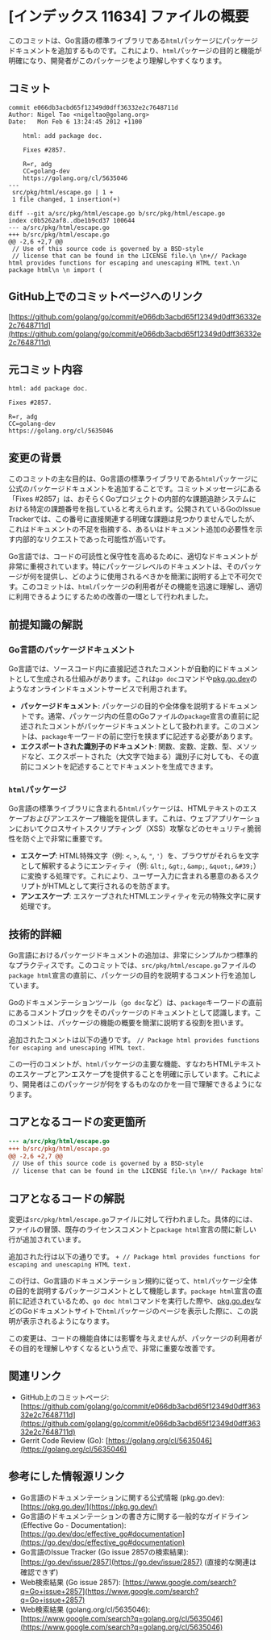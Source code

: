 # [インデックス 11634] ファイルの概要

このコミットは、Go言語の標準ライブラリである`html`パッケージにパッケージドキュメントを追加するものです。これにより、`html`パッケージの目的と機能が明確になり、開発者がこのパッケージをより理解しやすくなります。

## コミット

```
commit e066db3acbd65f12349d0dff36332e2c7648711d
Author: Nigel Tao <nigeltao@golang.org>
Date:   Mon Feb 6 13:24:45 2012 +1100

    html: add package doc.
    
    Fixes #2857.
    
    R=r, adg
    CC=golang-dev
    https://golang.org/cl/5635046
---
 src/pkg/html/escape.go | 1 +
 1 file changed, 1 insertion(+)

diff --git a/src/pkg/html/escape.go b/src/pkg/html/escape.go
index c0b5262af8..dbe1b9cd37 100644
--- a/src/pkg/html/escape.go
+++ b/src/pkg/html/escape.go
@@ -2,6 +2,7 @@
 // Use of this source code is governed by a BSD-style
 // license that can be found in the LICENSE file.\n \n+// Package html provides functions for escaping and unescaping HTML text.\n package html\n \n import (
```

## GitHub上でのコミットページへのリンク

[https://github.com/golang/go/commit/e066db3acbd65f12349d0dff36332e2c7648711d](https://github.com/golang/go/commit/e066db3acbd65f12349d0dff36332e2c7648711d)

## 元コミット内容

```
html: add package doc.

Fixes #2857.

R=r, adg
CC=golang-dev
https://golang.org/cl/5635046
```

## 変更の背景

このコミットの主な目的は、Go言語の標準ライブラリである`html`パッケージに公式のパッケージドキュメントを追加することです。コミットメッセージにある「Fixes #2857」は、おそらくGoプロジェクトの内部的な課題追跡システムにおける特定の課題番号を指していると考えられます。公開されているGoのIssue Trackerでは、この番号に直接関連する明確な課題は見つかりませんでしたが、これはドキュメントの不足を指摘する、あるいはドキュメント追加の必要性を示す内部的なリクエストであった可能性が高いです。

Go言語では、コードの可読性と保守性を高めるために、適切なドキュメントが非常に重視されています。特にパッケージレベルのドキュメントは、そのパッケージが何を提供し、どのように使用されるべきかを簡潔に説明する上で不可欠です。このコミットは、`html`パッケージの利用者がその機能を迅速に理解し、適切に利用できるようにするための改善の一環として行われました。

## 前提知識の解説

### Go言語のパッケージドキュメント

Go言語では、ソースコード内に直接記述されたコメントが自動的にドキュメントとして生成される仕組みがあります。これは`go doc`コマンドや[pkg.go.dev](https://pkg.go.dev/)のようなオンラインドキュメントサービスで利用されます。

*   **パッケージドキュメント**: パッケージの目的や全体像を説明するドキュメントです。通常、パッケージ内の任意のGoファイルの`package`宣言の直前に記述されたコメントがパッケージドキュメントとして扱われます。このコメントは、`package`キーワードの前に空行を挟まずに記述する必要があります。
*   **エクスポートされた識別子のドキュメント**: 関数、変数、定数、型、メソッドなど、エクスポートされた（大文字で始まる）識別子に対しても、その直前にコメントを記述することでドキュメントを生成できます。

### `html`パッケージ

Go言語の標準ライブラリに含まれる`html`パッケージは、HTMLテキストのエスケープおよびアンエスケープ機能を提供します。これは、ウェブアプリケーションにおいてクロスサイトスクリプティング（XSS）攻撃などのセキュリティ脆弱性を防ぐ上で非常に重要です。

*   **エスケープ**: HTML特殊文字（例: `<`, `>`, `&`, `"`, `'`）を、ブラウザがそれらを文字として解釈するようにエンティティ（例: `&lt;`, `&gt;`, `&amp;`, `&quot;`, `&#39;`）に変換する処理です。これにより、ユーザー入力に含まれる悪意のあるスクリプトがHTMLとして実行されるのを防ぎます。
*   **アンエスケープ**: エスケープされたHTMLエンティティを元の特殊文字に戻す処理です。

## 技術的詳細

Go言語におけるパッケージドキュメントの追加は、非常にシンプルかつ標準的なプラクティスです。このコミットでは、`src/pkg/html/escape.go`ファイルの`package html`宣言の直前に、パッケージの目的を説明するコメント行を追加しています。

Goのドキュメンテーションツール（`go doc`など）は、`package`キーワードの直前にあるコメントブロックをそのパッケージのドキュメントとして認識します。このコメントは、パッケージの機能の概要を簡潔に説明する役割を担います。

追加されたコメントは以下の通りです。
`// Package html provides functions for escaping and unescaping HTML text.`

この一行のコメントが、`html`パッケージの主要な機能、すなわちHTMLテキストのエスケープとアンエスケープを提供することを明確に示しています。これにより、開発者はこのパッケージが何をするものなのかを一目で理解できるようになります。

## コアとなるコードの変更箇所

```diff
--- a/src/pkg/html/escape.go
+++ b/src/pkg/html/escape.go
@@ -2,6 +2,7 @@
 // Use of this source code is governed by a BSD-style
 // license that can be found in the LICENSE file.\n \n+// Package html provides functions for escaping and unescaping HTML text.\n package html\n \n import (
```

## コアとなるコードの解説

変更は`src/pkg/html/escape.go`ファイルに対して行われました。具体的には、ファイルの冒頭、既存のライセンスコメントと`package html`宣言の間に新しい行が追加されています。

追加された行は以下の通りです。
`+ // Package html provides functions for escaping and unescaping HTML text.`

この行は、Go言語のドキュメンテーション規約に従って、`html`パッケージ全体の目的を説明するパッケージコメントとして機能します。`package html`宣言の直前に記述されているため、`go doc html`コマンドを実行した際や、[pkg.go.dev](https://pkg.go.dev/)などのGoドキュメントサイトで`html`パッケージのページを表示した際に、この説明が表示されるようになります。

この変更は、コードの機能自体には影響を与えませんが、パッケージの利用者がその目的を理解しやすくなるという点で、非常に重要な改善です。

## 関連リンク

*   GitHub上のコミットページ: [https://github.com/golang/go/commit/e066db3acbd65f12349d0dff36332e2c7648711d](https://github.com/golang/go/commit/e066db3acbd65f12349d0dff36332e2c7648711d)
*   Gerrit Code Review (Go): [https://golang.org/cl/5635046](https://golang.org/cl/5635046)

## 参考にした情報源リンク

*   Go言語のドキュメンテーションに関する公式情報 (pkg.go.dev): [https://pkg.go.dev/](https://pkg.go.dev/)
*   Go言語のドキュメンテーションの書き方に関する一般的なガイドライン (Effective Go - Documentation): [https://go.dev/doc/effective_go#documentation](https://go.dev/doc/effective_go#documentation)
*   Go言語のIssue Tracker (Go issue 2857の検索結果): [https://go.dev/issue/2857](https://go.dev/issue/2857) (直接的な関連は確認できず)
*   Web検索結果 (Go issue 2857): [https://www.google.com/search?q=Go+issue+2857](https://www.google.com/search?q=Go+issue+2857)
*   Web検索結果 (golang.org/cl/5635046): [https://www.google.com/search?q=golang.org/cl/5635046](https://www.google.com/search?q=golang.org/cl/5635046)
